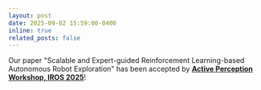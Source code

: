 ```yaml
---
layout: post
date: 2025-09-02 15:59:00-0400
inline: true
related_posts: false
---
```

Our paper "Scalable and Expert-guided Reinforcement Learning-based Autonomous Robot Exploration" has been accepted by [**Active Perception Workshop, IROS 2025**](https://activep-ws.github.io/index.html)!
